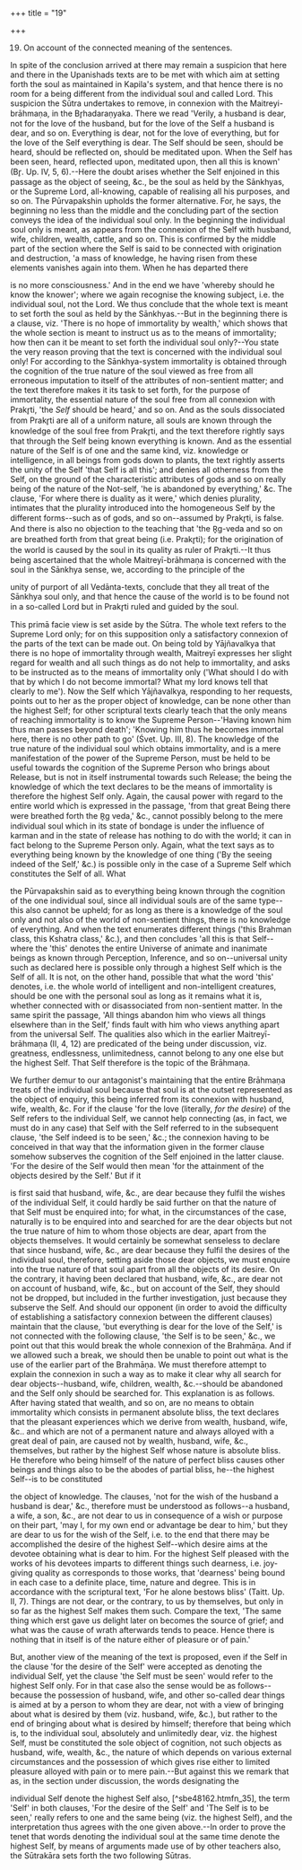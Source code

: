 +++
title = "19"

+++


19. On account of the connected meaning of the sentences.

In spite of the conclusion arrived at there may remain a suspicion that here and there in the Upanishads texts are to be met with which aim at setting forth the soul as maintained in Kapila's system, and that hence there is no room for a being different from the individual soul and called Lord. This suspicion the Sūtra undertakes to remove, in connexion with the Maitreyi-brāhmaṇa, in the Br̥hadaraṇyaka. There we read 'Verily, a husband is dear, not for the love of the husband, but for the love of the Self a husband is dear, and so on. Everything is dear, not for the love of everything, but for the love of the Self everything is dear. The Self should be seen, should be heard, should be reflected on, should be meditated upon. When the Self has been seen, heard, reflected upon, meditated upon, then all this is known' (Br̥. Up. IV, 5, 6).--Here the doubt arises whether the Self enjoined in this passage as the object of seeing, &c., be the soul as held by the Sānkhyas, or the Supreme Lord, all-knowing, capable of realising all his purposes, and so on. The Pūrvapakshin upholds the former alternative. For, he says, the beginning no less than the middle and the concluding part of the section conveys the idea of the individual soul only. In the beginning the individual soul only is meant, as appears from the connexion of the Self with husband, wife, children, wealth, cattle, and so on. This is confirmed by the middle part of the section where the Self is said to be connected with origination and destruction, 'a mass of knowledge, he having risen from these elements vanishes again into them. When he has departed there

is no more consciousness.' And in the end we have 'whereby should he know the knower'; where we again recognise the knowing subject, i.e. the individual soul, not the Lord. We thus conclude that the whole text is meant to set forth the soul as held by the Sānkhyas.--But in the beginning there is a clause, viz. 'There is no hope of immortality by wealth,' which shows that the whole section is meant to instruct us as to the means of immortality; how then can it be meant to set forth the individual soul only?--You state the very reason proving that the text is concerned with the individual soul only! For according to the Sānkhya-system immortality is obtained through the cognition of the true nature of the soul viewed as free from all erroneous imputation to itself of the attributes of non-sentient matter; and the text therefore makes it its task to set forth, for the purpose of immortality, the essential nature of the soul free from all connexion with Prakr̥ti, 'the _Self_ should be heard,' and so on. And as the souls dissociated from Prakr̥ti are all of a uniform nature, all souls are known through the knowledge of the soul free from Prakr̥ti, and the text therefore rightly says that through the Self being known everything is known. And as the essential nature of the Self is of one and the same kind, viz. knowledge or intelligence, in all beings from gods down to plants, the text rightly asserts the unity of the Self 'that Self is all this'; and denies all otherness from the Self, on the ground of the characteristic attributes of gods and so on really being of the nature of the Not-self, 'he is abandoned by everything,' &c. The clause, 'For where there is duality as it were,' which denies plurality, intimates that the plurality introduced into the homogeneous Self by the different forms--such as of gods, and so on--assumed by Prakr̥ti, is false. And there is also no objection to the teaching that 'the R̥g-veda and so on are breathed forth from that great being (i.e. Prakr̥ti); for the origination of the world is caused by the soul in its quality as ruler of Prakr̥ti.--It thus being ascertained that the whole Maitreyī-brāhmaṇa is concerned with the soul in the Sānkhya sense, we, according to the principle of the

unity of purport of all Vedānta-texts, conclude that they all treat of the Sānkhya soul only, and that hence the cause of the world is to be found not in a so-called Lord but in Prakr̥ti ruled and guided by the soul.

This primā facie view is set aside by the Sūtra. The whole text refers to the Supreme Lord only; for on this supposition only a satisfactory connexion of the parts of the text can be made out. On being told by Yājñavalkya that there is no hope of immortality through wealth, Maitreyī expresses her slight regard for wealth and all such things as do not help to immortality, and asks to be instructed as to the means of immortality only ('What should I do with that by which I do not become immortal? What my lord knows tell that clearly to me'). Now the Self which Yājñavalkya, responding to her requests, points out to her as the proper object of knowledge, can be none other than the highest Self; for other scriptural texts clearly teach that the only means of reaching immortality is to know the Supreme Person--'Having known him thus man passes beyond death'; 'Knowing him thus he becomes immortal here, there is no other path to go' (Śvet. Up. III, 8). The knowledge of the true nature of the individual soul which obtains immortality, and is a mere manifestation of the power of the Supreme Person, must be held to be useful towards the cognition of the Supreme Person who brings about Release, but is not in itself instrumental towards such Release; the being the knowledge of which the text declares to be the means of immortality is therefore the highest Self only. Again, the causal power with regard to the entire world which is expressed in the passage, 'from that great Being there were breathed forth the R̥g veda,' &c., cannot possibly belong to the mere individual soul which in its state of bondage is under the influence of karman and in the state of release has nothing to do with the world; it can in fact belong to the Supreme Person only. Again, what the text says as to everything being known by the knowledge of one thing ('By the seeing indeed of the Self,' &c.) is possible only in the case of a Supreme Self which constitutes the Self of all. What

the Pūrvapakshin said as to everything being known through the cognition of the one individual soul, since all individual souls are of the same type--this also cannot be upheld; for as long as there is a knowledge of the soul only and not also of the world of non-sentient things, there is no knowledge of everything. And when the text enumerates different things ('this Brahman class, this Kshatra class,' &c.), and then concludes 'all this is that Self--where the 'this' denotes the entire Universe of animate and inanimate beings as known through Perception, Inference, and so on--universal unity such as declared here is possible only through a highest Self which is the Self of all. It is not, on the other hand, possible that what the word 'this' denotes, i.e. the whole world of intelligent and non-intelligent creatures, should be one with the personal soul as long as it remains what it is, whether connected with or disassociated from non-sentient matter. In the same spirit the passage, 'All things abandon him who views all things elsewhere than in the Self,' finds fault with him who views anything apart from the universal Self. The qualities also which in the earlier Maitreyī-brāhmaṇa (II, 4, 12) are predicated of the being under discussion, viz. greatness, endlessness, unlimitedness, cannot belong to any one else but the highest Self. That Self therefore is the topic of the Brāhmaṇa.

We further demur to our antagonist's maintaining that the entire Brāhmaṇa treats of the individual soul because that soul is at the outset represented as the object of enquiry, this being inferred from its connexion with husband, wife, wealth, &c. For if the clause 'for the love (literally, _for the desire_) of the Self refers to the individual Self, we cannot help connecting (as, in fact, we must do in any case) that Self with the Self referred to in the subsequent clause, 'the Self indeed is to be seen,' &c.; the connexion having to be conceived in that way that the information given in the former clause somehow subserves the cognition of the Self enjoined in the latter clause. 'For the desire of the Self would then mean 'for the attainment of the objects desired by the Self.' But if it

is first said that husband, wife, &c., are dear because they fulfil the wishes of the individual Self, it could hardly be said further on that the nature of that Self must be enquired into; for what, in the circumstances of the case, naturally is to be enquired into and searched for are the dear objects but not the true nature of him to whom those objects are dear, apart from the objects themselves. It would certainly be somewhat senseless to declare that since husband, wife, &c., are dear because they fulfil the desires of the individual soul, therefore, setting aside those dear objects, we must enquire into the true nature of that soul apart from all the objects of its desire. On the contrary, it having been declared that husband, wife, &c., are dear not on account of husband, wife, &c., but on account of the Self, they should not be dropped, but included in the further investigation, just because they subserve the Self. And should our opponent (in order to avoid the difficulty of establishing a satisfactory connexion between the different clauses) maintain that the clause, 'but everything is dear for the love of the Self,' is not connected with the following clause, 'the Self is to be seen,' &c., we point out that this would break the whole connexion of the Brahmāṇa. And if we allowed such a break, we should then be unable to point out what is the use of the earlier part of the Brahmāṇa. We must therefore attempt to explain the connexion in such a way as to make it clear why all search for dear objects--husband, wife, children, wealth, &c.--should be abandoned and the Self only should be searched for. This explanation is as follows. After having stated that wealth, and so on, are no means to obtain immortality which consists in permanent absolute bliss, the text declares that the pleasant experiences which we derive from wealth, husband, wife, &c.. and which are not of a permanent nature and always alloyed with a great deal of pain, are caused not by wealth, husband, wife, &c., themselves, but rather by the highest Self whose nature is absolute bliss. He therefore who being himself of the nature of perfect bliss causes other beings and things also to be the abodes of partial bliss, he--the highest Self--is to be constituted

the object of knowledge. The clauses, 'not for the wish of the husband a husband is dear,' &c., therefore must be understood as follows--a husband, a wife, a son, &c., are not dear to us in consequence of a wish or purpose on their part, 'may I, for my own end or advantage be dear to him,' but they are dear to us for the wish of the Self, i.e. to the end that there may be accomplished the desire of the highest Self--which desire aims at the devotee obtaining what is dear to him. For the highest Self pleased with the works of his devotees imparts to different things such dearness, i.e. joy-giving quality as corresponds to those works, that 'dearness' being bound in each case to a definite place, time, nature and degree. This is in accordance with the scriptural text, 'For he alone bestows bliss' (Taitt. Up. II, 7). Things are not dear, or the contrary, to us by themselves, but only in so far as the highest Self makes them such. Compare the text, 'The same thing which erst gave us delight later on becomes the source of grief; and what was the cause of wrath afterwards tends to peace. Hence there is nothing that in itself is of the nature either of pleasure or of pain.'

But, another view of the meaning of the text is proposed, even if the Self in the clause 'for the desire of the Self' were accepted as denoting the individual Self, yet the clause 'the Self must be seen' would refer to the highest Self only. For in that case also the sense would be as follows--because the possession of husband, wife, and other so-called dear things is aimed at by a person to whom they are dear, not with a view of bringing about what is desired by them (viz. husband, wife, &c.), but rather to the end of bringing about what is desired by himself; therefore that being which is, to the individual soul, absolutely and unlimitedly dear, viz. the highest Self, must be constituted the sole object of cognition, not such objects as husband, wife, wealth, &c., the nature of which depends on various external circumstances and the possession of which gives rise either to limited pleasure alloyed with pain or to mere pain.--But against this we remark that as, in the section under discussion, the words designating the

individual Self denote the highest Self also, [^sbe48162.htmfn_35], the term 'Self' in both clauses, 'For the desire of the Self' and 'The Self is to be seen,' really refers to one and the same being (viz. the highest Self), and the interpretation thus agrees with the one given above.--In order to prove the tenet that words denoting the individual soul at the same time denote the highest Self, by means of arguments made use of by other teachers also, the Sūtrakāra sets forth the two following Sūtras.


